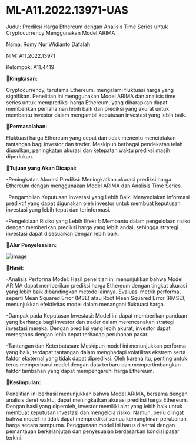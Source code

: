 # ML-A11.2022.13971-UAS
Judul: Prediksi Harga Ethereum dengan Analisis Time Series untuk Cryptocurrency Menggunakan Model ARIMA

Nama: Romy Nur Widianto Dafalah

NIM: A11.2022.13971

Kelompok: A11.4419

🚀**Ringkasan:**

Cryptocurrency, terutama Ethereum, mengalami fluktuasi harga yang signifikan. Penelitian ini menggunakan Model ARIMA dan analisis time series untuk memprediksi harga Ethereum, yang diharapkan dapat memberikan pemahaman lebih baik dan prediksi yang akurat untuk membantu investor dalam mengambil keputusan investasi yang lebih baik.

🚀**Permasalahan:**

Fluktuasi harga Ethereum yang cepat dan tidak menentu menciptakan tantangan bagi investor dan trader. Meskipun berbagai pendekatan telah diusulkan, peningkatan akurasi dan ketepatan waktu prediksi masih diperlukan.

🚀**Tujuan yang Akan Dicapai:**

-Peningkatan Akurasi Prediksi: Meningkatkan akurasi prediksi harga Ethereum dengan menggunakan Model ARIMA dan Analisis Time Series.

-Pengambilan Keputusan Investasi yang Lebih Baik: Menyediakan informasi prediktif yang dapat digunakan oleh investor untuk membuat keputusan investasi yang lebih tepat dan terinformasi.

-Pengelolaan Risiko yang Lebih Efektif: Membantu dalam pengelolaan risiko dengan memberikan prediksi harga yang lebih andal, sehingga strategi investasi dapat disesuaikan dengan lebih baik.

🚀**Alur Penyelesaian:**

![image](https://github.com/user-attachments/assets/b53ccc38-c6a6-483e-8c31-ca33f17733e4)

🚀**Hasil:**

-Analisis Performa Model: Hasil penelitian ini menunjukkan bahwa Model ARIMA dapat memberikan prediksi harga Ethereum dengan tingkat akurasi yang lebih baik dibandingkan metode lainnya. Evaluasi metrik performa, seperti Mean Squared Error (MSE) atau Root Mean Squared Error (RMSE), menunjukkan efektivitas model dalam menangani fluktuasi harga.

-Dampak pada Keputusan Investasi: Model ini dapat memberikan panduan yang berharga bagi investor dan trader dalam merencanakan strategi investasi mereka. Dengan prediksi yang lebih akurat, investor dapat merespons dengan lebih cepat terhadap perubahan pasar.

-Tantangan dan Keterbatasan: Meskipun model ini menunjukkan performa yang baik, terdapat tantangan dalam menghadapi volatilitas ekstrem serta faktor eksternal yang tidak dapat diprediksi. Oleh karena itu, penting untuk terus memperbarui model dengan data terbaru dan mempertimbangkan faktor tambahan yang dapat mempengaruhi harga Ethereum.


🚀**Kesimpulan:**

Penelitian ini berhasil menunjukkan bahwa Model ARIMA, bersama dengan analisis deret waktu, dapat meningkatkan akurasi prediksi harga Ethereum. Dengan hasil yang diperoleh, investor memiliki alat yang lebih baik untuk membuat keputusan investasi dan mengelola risiko. Namun, perlu diingat bahwa model ini tidak dapat memprediksi semua kemungkinan perubahan harga secara sempurna. Penggunaan model ini harus disertai dengan pemantauan berkelanjutan dan penyesuaian berdasarkan kondisi pasar terkini.
